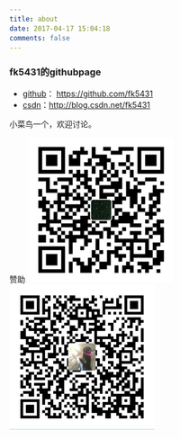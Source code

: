 ```yaml
---
title: about
date: 2017-04-17 15:04:18
comments: false
---
```

### fk5431的githubpage
- [github](https://github.com/fk5431)： https://github.com/fk5431
- [csdn](http://blog.csdn.net/fk5431)：http://blog.csdn.net/fk5431

小菜鸟一个，欢迎讨论。

赞助
![支付宝](zhifubao.png)
![微信](weixin.png)